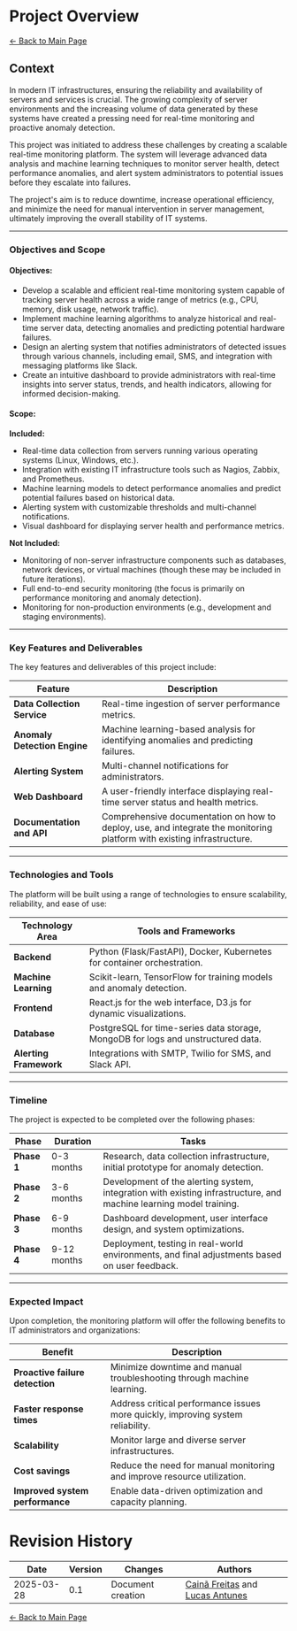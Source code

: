 # Project Overview

[← Back to Main Page](../index.md)

## Context

In modern IT infrastructures, ensuring the reliability and availability of servers and services is crucial. The growing complexity of server environments and the increasing volume of data generated by these systems have created a pressing need for real-time monitoring and proactive anomaly detection.

This project was initiated to address these challenges by creating a scalable real-time monitoring platform. The system will leverage advanced data analysis and machine learning techniques to monitor server health, detect performance anomalies, and alert system administrators to potential issues before they escalate into failures.

The project's aim is to reduce downtime, increase operational efficiency, and minimize the need for manual intervention in server management, ultimately improving the overall stability of IT systems.

---

### Objectives and Scope

#### Objectives:

* Develop a scalable and efficient real-time monitoring system capable of tracking server health across a wide range of metrics (e.g., CPU, memory, disk usage, network traffic).
* Implement machine learning algorithms to analyze historical and real-time server data, detecting anomalies and predicting potential hardware failures.
* Design an alerting system that notifies administrators of detected issues through various channels, including email, SMS, and integration with messaging platforms like Slack.
* Create an intuitive dashboard to provide administrators with real-time insights into server status, trends, and health indicators, allowing for informed decision-making.

#### Scope:

**Included:**

* Real-time data collection from servers running various operating systems (Linux, Windows, etc.).
* Integration with existing IT infrastructure tools such as Nagios, Zabbix, and Prometheus.
* Machine learning models to detect performance anomalies and predict potential failures based on historical data.
* Alerting system with customizable thresholds and multi-channel notifications.
* Visual dashboard for displaying server health and performance metrics.

**Not Included:**

* Monitoring of non-server infrastructure components such as databases, network devices, or virtual machines (though these may be included in future iterations).
* Full end-to-end security monitoring (the focus is primarily on performance monitoring and anomaly detection).
* Monitoring for non-production environments (e.g., development and staging environments).

---

### Key Features and Deliverables

The key features and deliverables of this project include:

| Feature                            | Description                                                                                                            |
| ---------------------------------- | ---------------------------------------------------------------------------------------------------------------------- |
| **Data Collection Service**  | Real-time ingestion of server performance metrics.                                                                     |
| **Anomaly Detection Engine** | Machine learning-based analysis for identifying anomalies and predicting failures.                                     |
| **Alerting System**          | Multi-channel notifications for administrators.                                                                        |
| **Web Dashboard**            | A user-friendly interface displaying real-time server status and health metrics.                                       |
| **Documentation and API**    | Comprehensive documentation on how to deploy, use, and integrate the monitoring platform with existing infrastructure. |

---

### Technologies and Tools

The platform will be built using a range of technologies to ensure scalability, reliability, and ease of use:

| Technology Area              | Tools and Frameworks                                                             |
| ---------------------------- | -------------------------------------------------------------------------------- |
| **Backend**            | Python (Flask/FastAPI), Docker, Kubernetes for container orchestration.          |
| **Machine Learning**   | Scikit-learn, TensorFlow for training models and anomaly detection.              |
| **Frontend**           | React.js for the web interface, D3.js for dynamic visualizations.                |
| **Database**           | PostgreSQL for time-series data storage, MongoDB for logs and unstructured data. |
| **Alerting Framework** | Integrations with SMTP, Twilio for SMS, and Slack API.                           |

---

### Timeline

The project is expected to be completed over the following phases:

| Phase             | Duration    | Tasks                                                                                                              |
| ----------------- | ----------- | ------------------------------------------------------------------------------------------------------------------ |
| **Phase 1** | 0-3 months  | Research, data collection infrastructure, initial prototype for anomaly detection.                                 |
| **Phase 2** | 3-6 months  | Development of the alerting system, integration with existing infrastructure, and machine learning model training. |
| **Phase 3** | 6-9 months  | Dashboard development, user interface design, and system optimizations.                                            |
| **Phase 4** | 9-12 months | Deployment, testing in real-world environments, and final adjustments based on user feedback.                      |

---

### Expected Impact

Upon completion, the monitoring platform will offer the following benefits to IT administrators and organizations:

| Benefit                               | Description                                                                     |
| ------------------------------------- | ------------------------------------------------------------------------------- |
| **Proactive failure detection** | Minimize downtime and manual troubleshooting through machine learning.          |
| **Faster response times**       | Address critical performance issues more quickly, improving system reliability. |
| **Scalability**                 | Monitor large and diverse server infrastructures.                               |
| **Cost savings**                | Reduce the need for manual monitoring and improve resource utilization.         |
| **Improved system performance** | Enable data-driven optimization and capacity planning.                          |

# Revision History

| Date       | Version | Changes                           | Authors |
| ---------- | ------- | --------------------------------- | ------- |
| 2025-03-28 | 0.1     | Document creation                 | [Cainã Freitas](https://github.com/freitasc) and [Lucas Antunes](https://github.com/LucasGSAntunes)        |

[← Back to Main Page](../index.md)
